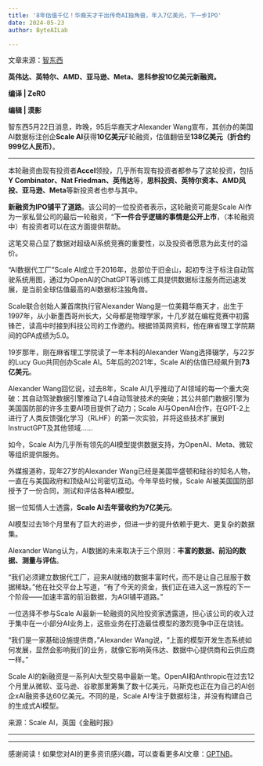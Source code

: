 ```yaml
---
title: '8年估值千亿！华裔天才干出传奇AI独角兽，年入7亿美元，下一步IPO'
date: 2024-05-23
author: ByteAILab

---
```


文章来源：[智东西](https://mp.weixin.qq.com/s/pvIpo8T8h1oeI00RaVZf9A)

**英伟达、英特尔、AMD、亚马逊、Meta、思科参投10亿美元新融资。**

**编译 | ZeR0**

**编辑 | 漠影**

智东西5月22日消息，昨晚，95后华裔天才Alexander Wang宣布，其创办的美国AI数据标注创企**Scale AI**获得**10亿美元**F轮融资，估值翻倍至**138亿美元（折合约999亿人民币）**。

---


本轮融资由现有投资者**Accel**领投，几乎所有现有投资者都参与了这轮投资，包括**Y Combinator、Nat Friedman、英伟达**等，**思科投资、英特尔资本、AMD风投、亚马逊、Meta**等新投资者也参与其中。

**新融资为IPO铺平了道路**。该公司的一位投资者表示，这轮融资可能是Scale AI作为一家私营公司的最后一轮融资，“**下一件合乎逻辑的事情是公开上市**，（本轮融资中）有投资者可以在这方面提供帮助。

这笔交易凸显了数据对超级AI系统竞赛的重要性，以及投资者愿意为此支付的溢价。

“AI数据代工厂”Scale AI成立于2016年，总部位于旧金山，起初专注于标注自动驾驶系统用图，通过为OpenAI的ChatGPT等训练工具提供数据标注服务而迅速发展，是当前全球估值最高的AI数据标注独角兽。

Scale联合创始人兼首席执行官Alexander Wang是一位美籍华裔天才，出生于1997年，从小新墨西哥州长大，父母都是物理学家，十几岁就在编程竞赛中初露锋芒，读高中时接到科技公司的工作邀约。根据领英网资料，他在麻省理工学院期间的GPA成绩为5.0。

19岁那年，刚在麻省理工学院读了一年本科的Alexander Wang选择辍学，与22岁的Lucy Guo共同创办Scale AI。5年后的2021年，Scale AI的估值已经飙升到**73亿美元**。

Alexander Wang回忆说，过去8年，Scale AI几乎推动了AI领域的每一个重大突破：其自动驾驶数据引擎推动了L4自动驾驶技术的突破；其公共部门数据引擎为美国国防部的许多主要AI项目提供了动力；Scale AI与OpenAI合作，在GPT-2上进行了人类反馈强化学习（RLHF）的第一次实验，并将这些技术扩展到InstructGPT及其他领域……

如今，Scale AI为几乎所有领先的AI模型提供数据支持，为OpenAI、Meta、微软等组织提供服务。

外媒报道称，现年27岁的Alexander Wang已经是美国华盛顿和硅谷的知名人物，一直在与美国政府和顶级AI公司密切互动。今年早些时候，Scale AI被美国国防部授予了一份合同，测试和评估各种AI模型。

据一位知情人士透露，**Scale AI去年营收约为7亿美元**。

AI模型过去18个月里有了巨大的进步，但进一步的提升依赖于更大、更复杂的数据集。

Alexander Wang认为，AI数据的未来取决于三个原则：**丰富的数据、前沿的数据、测量与评估**。

“我们必须建立数据代工厂，迎来AI就绪的数据丰富时代，而不是让自己屈服于数据稀缺。”他在社交平台上写道，“有了今天的资金，我们正在进入这一旅程的下一个阶段——加速丰富的前沿数据，为AGI铺平道路。”

一位选择不参与Scale AI最新一轮融资的风险投资家透露道，担心该公司的收入过于集中在一小部分AI业务上，这些业务在打造最佳模型的激烈竞争中正在烧钱。

“我们是一家基础设施提供商，”Alexander Wang说，“上面的模型开发生态系统如何发展，显然会影响我们的业务，就像它影响英伟达、数据中心提供商和云供应商一样。”

Scale AI的新融资是一系列AI大型交易中最新一笔。OpenAI和Anthropic在过去12个月里从微软、亚马逊、谷歌那里筹集了数十亿美元，马斯克也正在为自己的AI创企xAI融资多达60亿美元。不同的是，Scale AI专注于数据标注，并没有构建自己的生成式AI模型。

来源：Scale AI，英国《金融时报》

---
---
感谢阅读！如果您对AI的更多资讯感兴趣，可以查看更多AI文章：[GPTNB](https://gptnb.com)。